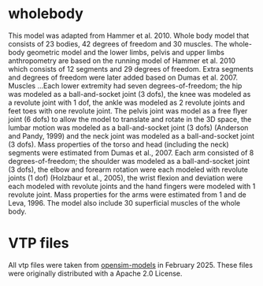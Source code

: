 # wholebody
This model was adapted from Hammer et al. 2010.
Whole body model that consists of 23 bodies, 42 degrees of freedom and 30 muscles. The whole-body geometric model and the lower limbs, pelvis and upper limbs anthropometry are based on the running model of Hammer et al. 2010 which consists of 12 segments and 29 degrees of freedom. Extra segments and degrees of freedom were later added based on Dumas et al. 2007. Muscles …Each lower extremity had seven degrees-of-freedom; the hip was modeled as a ball-and-socket joint (3 dofs), the knee was modeled as a revolute joint with 1 dof, the ankle was modeled as 2 revolute joints and feet toes with one revolute joint. The pelvis joint was model as a free flyer joint (6 dofs) to allow the model to translate and rotate in the 3D space, the lumbar motion was modeled as a ball-and-socket joint (3 dofs) (Anderson and Pandy, 1999) and the neck joint was modeled as a ball-and-socket joint (3 dofs). Mass properties of the torso and head (including the neck) segments were estimated from Dumas et al., 2007. Each arm consisted of 8 degrees-of-freedom; the shoulder was modeled as a ball-and-socket joint (3 dofs), the elbow and forearm rotation were each modeled with revolute joints (1 dof) (Holzbaur et al., 2005), the wrist flexion and deviation were each modeled with revolute joints and the hand fingers were modeled with 1 revolute joint. Mass properties for the arms were estimated from 1 and de Leva, 1996. The model also include 30 superficial muscles of the whole body.


# VTP files
All vtp files were taken from [opensim-models](https://github.com/opensim-org/opensim-models/Geometry) in February 2025.
These files were originally distributed with a Apache 2.0 License.
